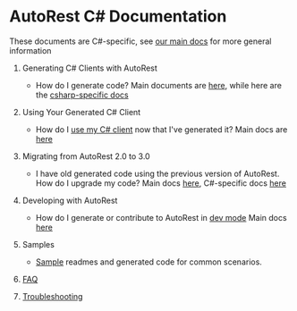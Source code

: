 # AutoRest C# Documentation

These documents are C#-specific, see [our main docs][main_docs] for more general information


1. Generating C# Clients with AutoRest
    - How do I generate code? Main documents are [here][main_generate], while here are the [csharp-specific docs][csharp_generate]

2. Using Your Generated C# Client
    - How do I [use my C# client][csharp_client] now that I've generated it? Main docs are [here][main_client]

3. Migrating from AutoRest 2.0 to 3.0
    - I have old generated code using the previous version of AutoRest. How do I upgrade my code? Main docs [here][main_migrate], C#-specific docs [here][csharp_migrate]

4. Developing with AutoRest
    - How do I generate or contribute to AutoRest in [dev mode][csharp_dev] Main docs [here][main_dev]

5. Samples
    - [Sample][sample] readmes and generated code for common scenarios.

6. [FAQ][faq]

7. [Troubleshooting][troubleshooting]

<!-- LINKS -->
[main_docs]: https://github.com/Azure/autorest/tree/master/docs
[main_generate]: https://github.com/Azure/autorest/tree/master/docs/generate/readme.md
[csharp_generate]: ./generate/readme.md
[csharp_client]: ./client/readme.md
[main_client]: https://github.com/Azure/autorest/tree/master/docs/generate/client.md
[main_migrate]: https://github.com/Azure/autorest/tree/master/docs/migrate/readme.md
[csharp_migrate]: ./migrate/readme.md
[csharp_dev]: ./developer/readme.md
[main_dev]: https://github.com/Azure/autorest/tree/master/docs/dev/readme.md
[sample]: ./samples/readme.md
[faq]: ./faq.md
[troubleshooting]: ./troubleshooting.md
